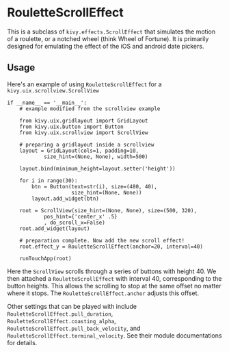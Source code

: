 RouletteScrollEffect
===================

This is a subclass of `kivy.effects.ScrollEffect` that simulates the 
motion of a roulette, or a notched wheel (think Wheel of Fortune). It is
primarily designed for emulating the effect of the iOS and android date pickers.

Usage
-----

Here's an example of using `RouletteScrollEffect` for a 
`kivy.uix.scrollview.ScrollView` 

    if __name__ == '__main__':
        # example modified from the scrollview example
    
        from kivy.uix.gridlayout import GridLayout
        from kivy.uix.button import Button
        from kivy.uix.scrollview import ScrollView
    
        # preparing a gridlayout inside a scrollview
        layout = GridLayout(cols=1, padding=10,
                size_hint=(None, None), width=500)
    
        layout.bind(minimum_height=layout.setter('height'))
    
        for i in range(30):
            btn = Button(text=str(i), size=(480, 40),
                         size_hint=(None, None))
            layout.add_widget(btn)
    
        root = ScrollView(size_hint=(None, None), size=(500, 320),
                pos_hint={'center_x' .5}
                , do_scroll_x=False)
        root.add_widget(layout)
        
        # preparation complete. Now add the new scroll effect!
        root.effect_y = RouletteScrollEffect(anchor=20, interval=40)

        runTouchApp(root)
        
Here the `ScrollView` scrolls through a series of buttons with height
40. We then attached a `RouletteScrollEffect` with interval 40, 
corresponding to the button heights. This allows the scrolling to stop at
the same offset no matter where it stops. The `RouletteScrollEffect.anchor`
adjusts this offset. 

Other settings that can be played with include 
`RouletteScrollEffect.pull_duration`, 
`RouletteScrollEffect.coasting_alpha`,
`RouletteScrollEffect.pull_back_velocity`, and
`RouletteScrollEffect.terminal_velocity`. See their module documentations
for details.